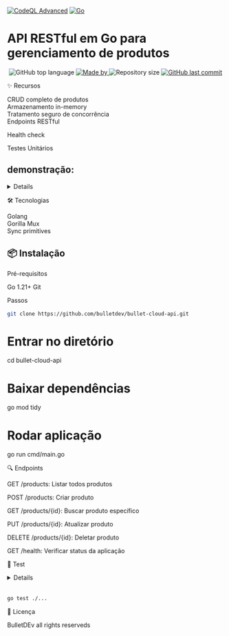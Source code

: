 <p align="center">
  
[![CodeQL Advanced](https://github.com/Bulletdev/bullet-cloud-api/actions/workflows/codeql.yml/badge.svg)](https://github.com/Bulletdev/bullet-cloud-api/actions/workflows/codeql.yml)
[![Go](https://github.com/Bulletdev/bullet-cloud-api/actions/workflows/go.yml/badge.svg)](https://github.com/Bulletdev/bullet-cloud-api/actions/workflows/go.yml)
  
</p>

# API RESTful em Go para gerenciamento de produtos

<p align="center">
  <img alt="GitHub top language" src="https://img.shields.io/github/languages/top/Bulletdev/bullet-cloud-api?color=04D361&labelColor=000000">
  
  <a href="https://www.linkedin.com/in/Michael-Bullet/">
    <img alt="Made by" src="https://img.shields.io/static/v1?label=made%20by&message=Michael%20Bullet&color=04D361&labelColor=000000">
  </a> 
  
  <img alt="Repository size" src="https://img.shields.io/github/repo-size/bulletdev/bullet-cloud-api?color=04D361&labelColor=000000">
  
  <a href="https://github.com/Bulletdev/linktree/commits/master">
    <img alt="GitHub last commit" src="https://img.shields.io/github/last-commit/bulletdev/bullet-cloud-api?color=04D361&labelColor=000000">
  </a>
</p>

✨ Recursos
<div>
CRUD completo de produtos
</div> 
  
<div> 
Armazenamento in-memory
</div> 

<div>
Tratamento seguro de concorrência
</div> 

<div>
Endpoints RESTful
</div> 

Health check
</div> 

<div> 
Testes Unitários 

</div> 

## demonstração: 

<details>
<img src="/demo.png">
</details>

🛠 Tecnologias

<div>
Golang
</div> 

<div>  
Gorilla Mux
</div> 

<div>
Sync primitives
</div> 



## 📦 Instalação

Pré-requisitos

Go 1.21+
Git

Passos
```bash
git clone https://github.com/bulletdev/bullet-cloud-api.git
```
# Entrar no diretório
cd bullet-cloud-api

# Baixar dependências
go mod tidy

# Rodar aplicação
go run cmd/main.go





🔍 Endpoints

<div>
  
GET /products: Listar todos produtos

POST /products: Criar produto

GET /products/{id}: Buscar produto específico

PUT /products/{id}: Atualizar produto

DELETE /products/{id}: Deletar produto

GET /health: Verificar status da aplicação

</div> 

🧪 Test

<details>
<img src="/teste-ok.png">
</details>

```bash

go test ./...
```

📄 Licença

BulletDEv all rights reserveds



